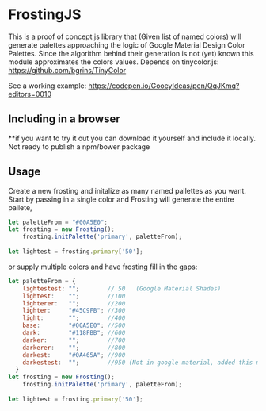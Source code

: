 # FrostingJS
This is a proof of concept js library that (Given list of named colors) will generate palettes approaching the logic of Google Material Design Color Palettes.
Since the algorithm behind their generation is not (yet) known this module approximates the colors values. Depends on tinycolor.js: https://github.com/bgrins/TinyColor

See a working example: https://codepen.io/GooeyIdeas/pen/QqJKmq?editors=0010


## Including in a browser
**if you want to try it out you can download it yourself and include it locally. Not ready to publish a npm/bower package

## Usage
Create a new frosting and initalize as many named pallettes as you want. Start by passing in a single color and Frosting will generate the entire pallete,
```js
let paletteFrom = "#00A5E0"; 
let frosting = new Frosting();
	frosting.initPalette('primary', paletteFrom);
	
let lightest = frosting.primary['50'];
```

 or supply multiple colors and have frosting fill in the gaps:
 
```js
let paletteFrom = {
    lightestest: ""; 		// 50	(Google Material Shades)
    lightest:    ""; 		//100
    lighterer:   ""; 		//200
    lighter:     "#45C9FB"; //300
    light:       ""; 		//400
    base:        "#00A5E0"; //500
    dark:        "#118FBB"; //600
    darker:      ""; 		//700
    darkerer:    ""; 		//800
    darkest:     "#0A465A"; //900
    darkestest:  ""; 		//950 (Not in google material, added this mostly because my OCD required it...)
  }
let frosting = new Frosting();
	frosting.initPalette('primary', paletteFrom);
	
let lightest = frosting.primary['50'];
```